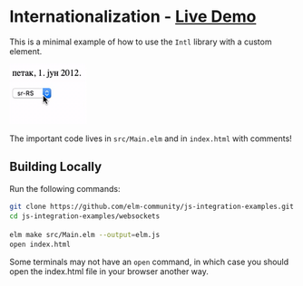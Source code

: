 # Internationalization - [Live Demo](https://ellie-app.com/8yYbRQ3Hzrta1)

This is a minimal example of how to use the `Intl` library with a custom element.

![Demo](demo.gif)

The important code lives in `src/Main.elm` and in `index.html` with comments!


## Building Locally

Run the following commands:

```bash
git clone https://github.com/elm-community/js-integration-examples.git
cd js-integration-examples/websockets

elm make src/Main.elm --output=elm.js
open index.html
```

Some terminals may not have an `open` command, in which case you should open the index.html file in your browser another way.
